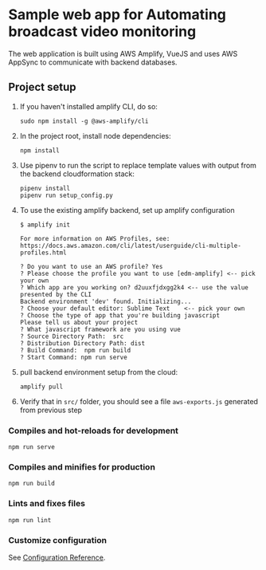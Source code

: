 # Sample web app for Automating broadcast video monitoring 

The web application is built using AWS Amplify, VueJS and uses AWS AppSync to communicate with backend databases. 
 
## Project setup

1. If you haven't installed amplify CLI, do so:
   ```shell script
   sudo npm install -g @aws-amplify/cli
   ```
1. In the project root, install node dependencies:

   ```shell script
   npm install
   ```
1. Use pipenv to run the script to replace template values with output from the backend cloudformation stack: 

   ```
   pipenv install
   pipenv run setup_config.py
   ```
   
1. To use the existing amplify backend, set up amplify configuration

   ```
   $ amplify init

   For more information on AWS Profiles, see:
   https://docs.aws.amazon.com/cli/latest/userguide/cli-multiple-profiles.html

   ? Do you want to use an AWS profile? Yes
   ? Please choose the profile you want to use [edm-amplify] <-- pick your own
   ? Which app are you working on? d2uuxfjdxgg2k4 <-- use the value presented by the CLI
   Backend environment 'dev' found. Initializing...
   ? Choose your default editor: Sublime Text    <-- pick your own
   ? Choose the type of app that you're building javascript
   Please tell us about your project
   ? What javascript framework are you using vue
   ? Source Directory Path:  src
   ? Distribution Directory Path: dist
   ? Build Command:  npm run build
   ? Start Command: npm run serve
   ```

1. pull backend environment setup from the cloud:

   ```shell script
   amplify pull
   ```

1. Verify that in `src/` folder, you should see a file `aws-exports.js` generated from previous step

### Compiles and hot-reloads for development

```
npm run serve
```

### Compiles and minifies for production

```
npm run build
```

### Lints and fixes files

```
npm run lint
```

### Customize configuration

See [Configuration Reference](https://cli.vuejs.org/config/).
